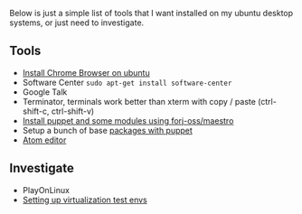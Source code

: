Below is just a simple list of tools that I want installed on my ubuntu desktop systems, or just need to investigate.

Tools
-----
* [Install Chrome Browser on ubuntu](chrome-browser.md)
* Software Center ```sudo apt-get install software-center```
* Google Talk
* Terminator, terminals work better than xterm with copy / paste (ctrl-shift-c, ctrl-shift-v)
* [Install puppet and some modules using forj-oss/maestro](puppet27.md)
* Setup a bunch of base [packages with puppet](puppet_packages.md)
* [Atom editor](atom.md)

Investigate
-----------
* PlayOnLinux
* [Setting up virtualization test envs](virtualization.md)
